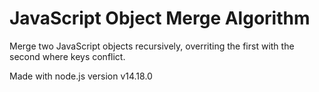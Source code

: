 # JavaScript Object Merge Algorithm

Merge two JavaScript objects recursively, overriting the first with the second where keys conflict.


Made with node.js version v14.18.0
